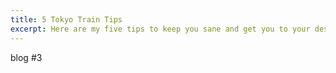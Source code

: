 ```yaml
---
title: 5 Tokyo Train Tips
excerpt: Here are my five tips to keep you sane and get you to your destination on the Tokyo Subway.
---
```


blog #3
